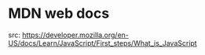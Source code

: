 # MDN web docs

src: https://developer.mozilla.org/en-US/docs/Learn/JavaScript/First_steps/What_is_JavaScript